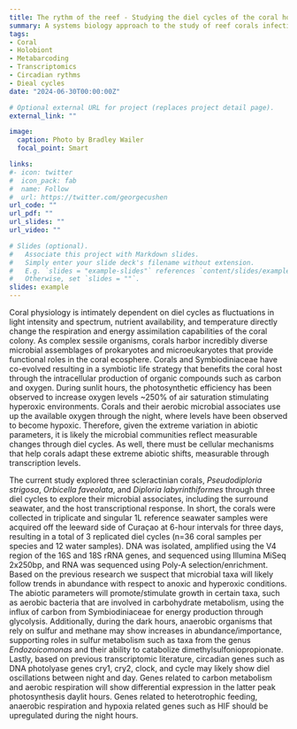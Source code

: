 ```yaml
---
title: The rythm of the reef - Studying the diel cycles of the coral holobiont
summary: A systems biology approach to the study of reef corals infectious diseases.
tags:
- Coral
- Holobiont
- Metabarcoding
- Transcriptomics
- Circadian rythms
- Dieal cycles
date: "2024-06-30T00:00:00Z"

# Optional external URL for project (replaces project detail page).
external_link: ""

image:
  caption: Photo by Bradley Wailer
  focal_point: Smart

links:
#- icon: twitter
#  icon_pack: fab
#  name: Follow
#  url: https://twitter.com/georgecushen
url_code: ""
url_pdf: ""
url_slides: ""
url_video: ""

# Slides (optional).
#   Associate this project with Markdown slides.
#   Simply enter your slide deck's filename without extension.
#   E.g. `slides = "example-slides"` references `content/slides/example-slides.md`.
#   Otherwise, set `slides = ""`.
slides: example
---
```


Coral physiology is intimately dependent on diel cycles as fluctuations in light intensity and spectrum, nutrient availability, and temperature directly change the respiration and energy assimilation capabilities of the coral colony. As complex sessile organisms, corals harbor incredibly diverse microbial assemblages of prokaryotes and microeukaryotes that provide functional roles in the coral ecosphere. Corals and Symbiodiniaceae have co-evolved resulting in a symbiotic life strategy that benefits the coral host through the intracellular production of organic compounds such as carbon and oxygen. During sunlit hours, the photosynthetic efficiency has been observed to increase oxygen levels ~250% of air saturation stimulating hyperoxic environments. Corals and their aerobic microbial associates use up the available oxygen through the night, where levels have been observed to become hypoxic. Therefore, given the extreme variation in abiotic parameters, it is likely the microbial communities reflect measurable changes through diel cycles. As well, there must be cellular mechanisms that help corals adapt these extreme abiotic shifts, measurable through transcription levels.

The current study explored three scleractinian corals, _Pseudodiploria strigosa_, _Orbicella faveolata_, and _Diploria labyrinthiformes_ through three diel cycles to explore their microbial associates, including the surround seawater, and the host transcriptional response. In short, the corals were collected in triplicate and singular 1L reference seawater samples were acquired off the leeward side of Curaçao at 6-hour intervals for three days, resulting in a total of 3 replicated diel cycles (n=36 coral samples per species and 12 water samples). DNA was isolated, amplified using the V4 region of the 16S and 18S rRNA genes, and sequenced using Illumina MiSeq 2x250bp, and RNA was sequenced using Poly-A selection/enrichment. Based on the previous research we suspect that microbial taxa will likely follow trends in abundance with respect to anoxic and hyperoxic conditions. The abiotic parameters will promote/stimulate growth in certain taxa, such as aerobic bacteria that are involved in carbohydrate metabolism, using the influx of carbon from Symbiodiniaceae for energy production through glycolysis. Additionally, during the dark hours, anaerobic organisms that rely on sulfur and methane may show increases in abundance/importance, supporting roles in sulfur metabolism such as taxa from the genus _Endozoicomonas_ and their ability to catabolize dimethylsulfoniopropionate. Lastly, based on previous transcriptomic literature, circadian genes such as DNA photolyase genes cry1, cry2, clock, and cycle may likely show diel oscillations between night and day. Genes related to carbon metabolism and aerobic respiration will show differential expression in the latter peak photosynthesis daylit hours. Genes related to heterotrophic feeding, anaerobic respiration and hypoxia related genes such as HIF should be upregulated during the night hours.
